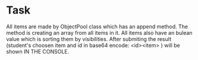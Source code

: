 # Task 
All items are made by ObjectPool class which has an append method. The method is creating an array from all items in it.
All items also have an bulean value which is sorting them by visibilities. 
After submiting the result (student's choosen item and id in base64 encode: \<id>\<item> ) will be shown IN THE CONSOLE.
